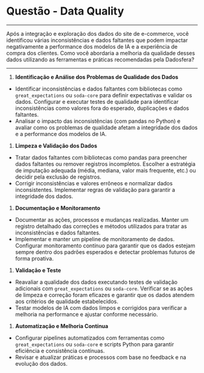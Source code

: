 # Questão - Data Quality

---

Após a integração e exploração dos dados do site de e-commerce, você identificou várias inconsistências e dados faltantes que podem impactar negativamente a performance dos modelos de IA e a experiência de compra dos clientes. Como você abordaria a melhoria da qualidade desses dados utilizando as ferramentas e práticas recomendadas pela Dadosfera?

---

1. **Identificação e Análise dos Problemas de Qualidade dos Dados**
- Identificar inconsistências e dados faltantes com bibliotecas como `great_expectations` ou `soda-core` para definir expectativas e validar os dados. Configurar e executar testes de qualidade para identificar inconsistências como valores fora do esperado, duplicações e dados faltantes.
- Analisar o impacto das inconsistências (com pandas no Python) e avaliar como os problemas de qualidade afetam a integridade dos dados e a performance dos modelos de IA.
1. **Limpeza e Validação dos Dados**
- Tratar dados faltantes com bibliotecas como pandas para preencher dados faltantes ou remover registros incompletos. Escolher a estratégia de imputação adequada (média, mediana, valor mais frequente, etc.) ou decidir pela exclusão de registros.
- Corrigir inconsistências e valores errôneos e normalizar dados inconsistentes. Implementar regras de validação para garantir a integridade dos dados.
1. **Documentação e Monitoramento**
- Documentar as ações, processos e mudanças realizadas. Manter um registro detalhado das correções e métodos utilizados para tratar as inconsistências e dados faltantes.
- Implementar e manter um pipeline de monitoramento de dados. Configurar monitoramento contínuo para garantir que os dados estejam sempre dentro dos padrões esperados e detectar problemas futuros de forma proativa.
1. **Validação e Teste**
- Reavaliar a qualidade dos dados executando testes de validação adicionais com `great_expectations` ou `soda-core`. Verificar se as ações de limpeza e correção foram eficazes e garantir que os dados atendem aos critérios de qualidade estabelecidos.
- Testar modelos de IA com dados limpos e corrigidos para verificar a melhoria na performance e ajustar conforme necessário.
1. **Automatização e Melhoria Contínua**
- Configurar pipelines automatizados com ferramentas como `great_expectations` ou `soda-core` e scripts Python para garantir eficiência e consistência contínuas.
- Revisar e atualizar práticas e processos com base no feedback e na evolução dos dados.